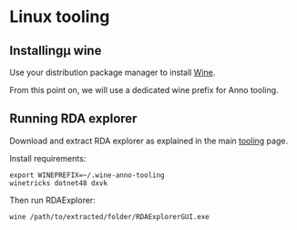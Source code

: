 # Linux tooling

## Installingµ wine

Use your distribution package manager to install [Wine](https://www.winehq.org/).

From this point on, we will use a dedicated wine prefix for Anno tooling.

## Running RDA explorer

Download and extract RDA explorer as explained in the main [tooling](./tools-you-need.md) page.

Install requirements:
```shell
export WINEPREFIX=~/.wine-anno-tooling
winetricks dotnet48 dxvk
```
Then run RDAExplorer:
```shell
wine /path/to/extracted/folder/RDAExplorerGUI.exe
```
